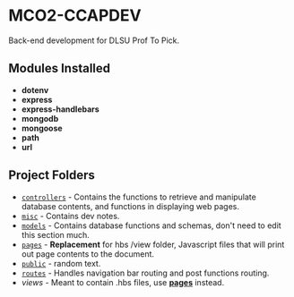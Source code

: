 # MCO2-CCAPDEV
Back-end development for DLSU Prof To Pick.

## Modules Installed
- **dotenv**
- **express**
- **express-handlebars**
- **mongodb**
- **mongoose**
- **path**
- **url**

## Project Folders
- [`controllers`](controllers) - Contains the functions to retrieve and manipulate database contents, and functions in displaying web pages.
- [`misc`](misc) - Contains dev notes.
- [`models`](models) - Contains database functions and schemas, don't need to edit this section much.
- [`pages`](controllers/pages) - **Replacement** for hbs /view folder, Javascript files that will print out page contents to the document.
- [`public`](public) - random text.
- [`routes`](routes) - Handles navigation bar routing and post functions routing.
- *views* - Meant to contain .hbs files, use **[pages](pages)** instead.
